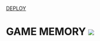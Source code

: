 [DEPLOY](https://vercel.com/patapiks/memory-game/6wwn6c1jg)  

# GAME MEMORY <image src="./screenshot.png">
